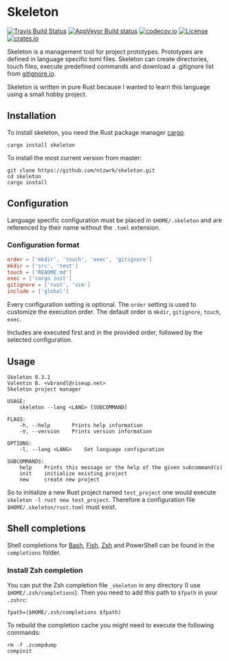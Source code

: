 # Skeleton

[![Travis Build Status](https://travis-ci.org/ntzwrk/skeleton.svg?branch=master)](https://travis-ci.org/ntzwrk/skeleton)
[![AppVeyor Build status](https://ci.appveyor.com/api/projects/status/i3se9x1raxfgast5?svg=true)](https://ci.appveyor.com/project/ntzwrk/skeleton)
[![codecov.io](http://codecov.io/github/ntzwrk/editorconfig.me/skeleton.svg?branch=master)](http://codecov.io/github/ntzwrk/skeleton?branch=master)
[![License](https://img.shields.io/badge/license-MIT-green.svg)](https://github.com/ntzwrk/skeleton/blob/master/LICENSE)
[![crates.io](https://meritbadge.herokuapp.com/skeleton)](https://crates.io/crates/skeleton)

Skeleton is a management tool for project prototypes. Prototypes are defined in language specific toml files. Skeleton
can create directories, touch files, execute predefined commands and download a .gitignore list from
[gitignore.io](https://gitignore.io).

Skeleton is written in pure Rust because I wanted to learn this language using a small hobby project.

## Installation

To install skeleton, you need the Rust package manager [cargo](https://github.com/rust-lang/cargo).

```
cargo install skeleton
```

To install the most current version from master:

```
git clone https://github.com/ntzwrk/skeleton.git
cd skeleton
cargo install
```

## Configuration

Language specific configuration must be placed in `$HOME/.skeleton` and are referenced by their name without the
`.toml` extension.

### Configuration format

```toml
order = ['mkdir', 'touch', 'exec', 'gitignore']
mkdir = ['src', 'test']
touch = ['README.md']
exec = ['cargo init']
gitignore = ['rust', 'vim']
include = ['global']
```

Every configuration setting is optional. The `order` setting is used to customize the execution order. The default
order is `mkdir`, `gitignore`, `touch`, `exec`.

Includes are executed first and in the provided order, followed by the selected configuration.

## Usage
```
Skeleton 0.3.1
Valentin B. <vbrandl@riseup.net>
Skeleton project manager

USAGE:
    skeleton --lang <LANG> [SUBCOMMAND]

FLAGS:
    -h, --help       Prints help information
    -V, --version    Prints version information

OPTIONS:
    -l, --lang <LANG>    Set language configuration

SUBCOMMANDS:
    help    Prints this message or the help of the given subcommand(s)
    init    initialize existing project
    new     create new project
```

So to initialize a new Rust project named `test_project` one would execute `skeleton -l rust new test_project`.
Therefore a configuration file `$HOME/.skeleton/rust.toml` must exist.

## Shell completions

Shell completions for [Bash](https://www.gnu.org/software/bash/), [Fish](https://github.com/fish-shell/fish-shell),
[Zsh](https://www.zsh.org/) and PowerShell can be found in the `completions` folder.

### Install Zsh completion

You can put the Zsh completion file `_skeleton` in any directory (I use `$HOME/.zsh/completions`). Then you need
to add this path to `$fpath` in your `.zshrc`:
```
fpath=($HOME/.zsh/completions $fpath)
```

To rebuild the completion cache you might need to execute the following commands:
```
rm -f .zcompdump
compinit
```
